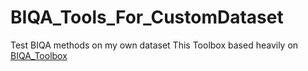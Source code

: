 # BIQA_Tools_For_CustomDataset
Test BIQA methods on my own dataset
This Toolbox based heavily on [BIQA_Toolbox](https://github.com/HuiZeng/BIQA_Toolbox)
